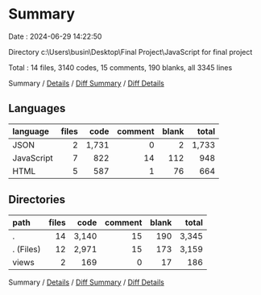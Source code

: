 # Summary

Date : 2024-06-29 14:22:50

Directory c:\\Users\\busin\\Desktop\\Final Project\\JavaScript for final project

Total : 14 files,  3140 codes, 15 comments, 190 blanks, all 3345 lines

Summary / [Details](details.md) / [Diff Summary](diff.md) / [Diff Details](diff-details.md)

## Languages
| language | files | code | comment | blank | total |
| :--- | ---: | ---: | ---: | ---: | ---: |
| JSON | 2 | 1,731 | 0 | 2 | 1,733 |
| JavaScript | 7 | 822 | 14 | 112 | 948 |
| HTML | 5 | 587 | 1 | 76 | 664 |

## Directories
| path | files | code | comment | blank | total |
| :--- | ---: | ---: | ---: | ---: | ---: |
| . | 14 | 3,140 | 15 | 190 | 3,345 |
| . (Files) | 12 | 2,971 | 15 | 173 | 3,159 |
| views | 2 | 169 | 0 | 17 | 186 |

Summary / [Details](details.md) / [Diff Summary](diff.md) / [Diff Details](diff-details.md)